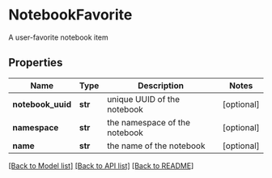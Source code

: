 # NotebookFavorite

A user-favorite notebook item

## Properties

| Name              | Type    | Description                   | Notes      |
| ----------------- | ------- | ----------------------------- | ---------- |
| **notebook_uuid** | **str** | unique UUID of the notebook   | [optional] |
| **namespace**     | **str** | the namespace of the notebook | [optional] |
| **name**          | **str** | the name of the notebook      | [optional] |

[[Back to Model list]](../README.md#documentation-for-models) [[Back to API list]](../README.md#documentation-for-api-endpoints) [[Back to README]](../README.md)

